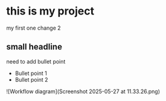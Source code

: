 # this is my project
my first one change 2
## small headline
need to add bullet point
- Bullet point 1
- Bullet point 2

![Workflow diagram](Screenshot 2025-05-27 at 11.33.26.png)

